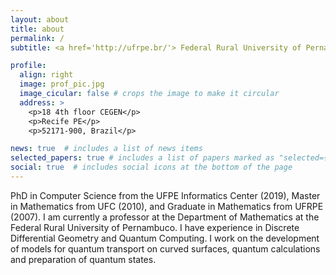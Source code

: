 ```yaml
---
layout: about
title: about
permalink: /
subtitle: <a href='http://ufrpe.br/'> Federal Rural University of Pernambuco</a>. Recife/PE.

profile:
  align: right
  image: prof_pic.jpg
  image_cicular: false # crops the image to make it circular
  address: >
    <p>18 4th floor CEGEN</p>
    <p>Recife PE</p>
    <p>52171-900, Brazil</p>

news: true  # includes a list of news items
selected_papers: true # includes a list of papers marked as "selected={true}"
social: true  # includes social icons at the bottom of the page
---
```


[//]: # (Write your biography here. Tell the world about yourself. Link to your favorite [subreddit]&#40;http://reddit.com&#41;. You can put a picture in, too. The code is already in, just name your picture `prof_pic.jpg` and put it in the `img/` folder.)

[//]: # ()
[//]: # (Put your address / P.O. box / other info right below your picture. You can also disable any these elements by editing `profile` property of the YAML header of your `_pages/about.md`. Edit `_bibliography/papers.bib` and Jekyll will render your [publications page]&#40;/al-folio/publications/&#41; automatically.)

[//]: # ()
[//]: # (Link to your social media connections, too. This theme is set up to use [Font Awesome icons]&#40;http://fortawesome.github.io/Font-Awesome/&#41; and [Academicons]&#40;https://jpswalsh.github.io/academicons/&#41;, like the ones below. Add your Facebook, Twitter, LinkedIn, Google Scholar, or just disable all of them.)

PhD in Computer Science from the UFPE Informatics Center (2019), Master in Mathematics from UFC (2010), and Graduate in Mathematics from UFRPE (2007). I am currently a professor at the Department of Mathematics at the Federal Rural University of Pernambuco. 
I have experience in Discrete Differential Geometry and Quantum Computing. I work on the development of models for quantum transport on curved surfaces, quantum calculations and preparation of quantum states.